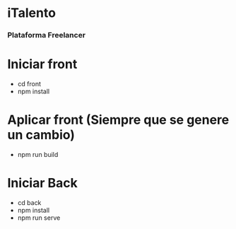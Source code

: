 # iTalento
### Plataforma Freelancer ###

# Iniciar front
- cd front
- npm install

# Aplicar front (Siempre que se genere un cambio)
- npm run build 

# Iniciar Back
- cd back
- npm install
- npm run serve